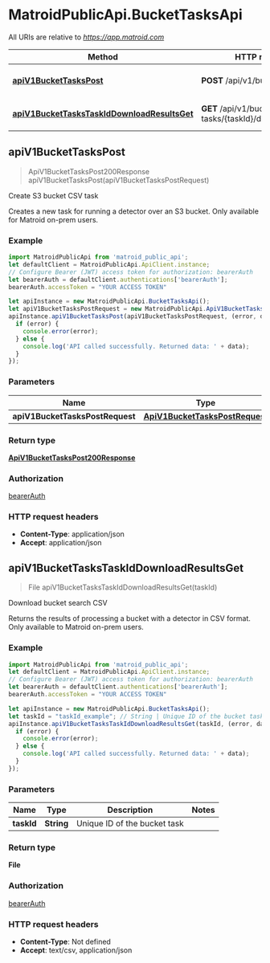 # MatroidPublicApi.BucketTasksApi

All URIs are relative to *https://app.matroid.com*

Method | HTTP request | Description
------------- | ------------- | -------------
[**apiV1BucketTasksPost**](BucketTasksApi.md#apiV1BucketTasksPost) | **POST** /api/v1/bucket-tasks | Create S3 bucket CSV task
[**apiV1BucketTasksTaskIdDownloadResultsGet**](BucketTasksApi.md#apiV1BucketTasksTaskIdDownloadResultsGet) | **GET** /api/v1/bucket-tasks/{taskId}/download_results | Download bucket search CSV



## apiV1BucketTasksPost

> ApiV1BucketTasksPost200Response apiV1BucketTasksPost(apiV1BucketTasksPostRequest)

Create S3 bucket CSV task

Creates a new task for running a detector over an S3 bucket. Only available for Matroid on-prem users.

### Example

```javascript
import MatroidPublicApi from 'matroid_public_api';
let defaultClient = MatroidPublicApi.ApiClient.instance;
// Configure Bearer (JWT) access token for authorization: bearerAuth
let bearerAuth = defaultClient.authentications['bearerAuth'];
bearerAuth.accessToken = "YOUR ACCESS TOKEN"

let apiInstance = new MatroidPublicApi.BucketTasksApi();
let apiV1BucketTasksPostRequest = new MatroidPublicApi.ApiV1BucketTasksPostRequest(); // ApiV1BucketTasksPostRequest | 
apiInstance.apiV1BucketTasksPost(apiV1BucketTasksPostRequest, (error, data, response) => {
  if (error) {
    console.error(error);
  } else {
    console.log('API called successfully. Returned data: ' + data);
  }
});
```

### Parameters


Name | Type | Description  | Notes
------------- | ------------- | ------------- | -------------
 **apiV1BucketTasksPostRequest** | [**ApiV1BucketTasksPostRequest**](ApiV1BucketTasksPostRequest.md)|  | 

### Return type

[**ApiV1BucketTasksPost200Response**](ApiV1BucketTasksPost200Response.md)

### Authorization

[bearerAuth](../README.md#bearerAuth)

### HTTP request headers

- **Content-Type**: application/json
- **Accept**: application/json


## apiV1BucketTasksTaskIdDownloadResultsGet

> File apiV1BucketTasksTaskIdDownloadResultsGet(taskId)

Download bucket search CSV

Returns the results of processing a bucket with a detector in CSV format. Only available to Matroid on-prem users.

### Example

```javascript
import MatroidPublicApi from 'matroid_public_api';
let defaultClient = MatroidPublicApi.ApiClient.instance;
// Configure Bearer (JWT) access token for authorization: bearerAuth
let bearerAuth = defaultClient.authentications['bearerAuth'];
bearerAuth.accessToken = "YOUR ACCESS TOKEN"

let apiInstance = new MatroidPublicApi.BucketTasksApi();
let taskId = "taskId_example"; // String | Unique ID of the bucket task
apiInstance.apiV1BucketTasksTaskIdDownloadResultsGet(taskId, (error, data, response) => {
  if (error) {
    console.error(error);
  } else {
    console.log('API called successfully. Returned data: ' + data);
  }
});
```

### Parameters


Name | Type | Description  | Notes
------------- | ------------- | ------------- | -------------
 **taskId** | **String**| Unique ID of the bucket task | 

### Return type

**File**

### Authorization

[bearerAuth](../README.md#bearerAuth)

### HTTP request headers

- **Content-Type**: Not defined
- **Accept**: text/csv, application/json

